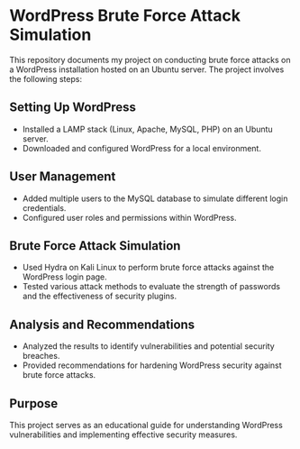 # WordPress Brute Force Attack Simulation

This repository documents my project on conducting brute force attacks on a WordPress installation hosted on an Ubuntu server. The project involves the following steps:

## Setting Up WordPress

- Installed a LAMP stack (Linux, Apache, MySQL, PHP) on an Ubuntu server.
- Downloaded and configured WordPress for a local environment.

## User Management

- Added multiple users to the MySQL database to simulate different login credentials.
- Configured user roles and permissions within WordPress.

## Brute Force Attack Simulation

- Used Hydra on Kali Linux to perform brute force attacks against the WordPress login page.
- Tested various attack methods to evaluate the strength of passwords and the effectiveness of security plugins.

## Analysis and Recommendations

- Analyzed the results to identify vulnerabilities and potential security breaches.
- Provided recommendations for hardening WordPress security against brute force attacks.

## Purpose

This project serves as an educational guide for understanding WordPress vulnerabilities and implementing effective security measures.
